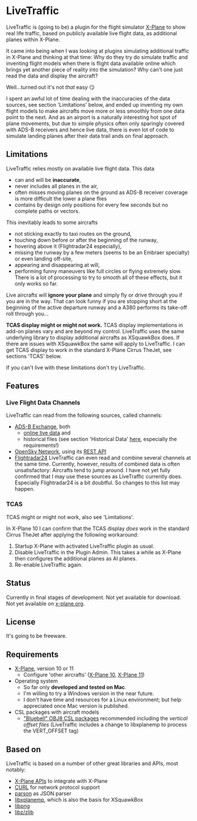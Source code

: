 # LiveTraffic
LiveTraffic is (going to be) a plugin for the flight simulator [X-Plane](https://www.x-plane.com) to show real life traffic, based on publicly available live flight data, as additional planes within X-Plane.

It came into being when I was looking at plugins simulating additional traffic in X-Plane and thinking at that time: Why do they try do simulate traffic and inventing flight models when there is flight data available online which brings yet another piece of reality into the simulation? Why can't one just read the data and display the aircraft?

Well...turned out it's not *that* easy :smirk:

I spent an awful lot of time dealing with the inaccuracies of the data sources, see section 'Limitations' below, and ended up inventing my own flight models to make aircrafts move more or less smoothly from one data point to the next. And as an airport is a naturally interesting hot spot of plane movements, but due to simple physics often only sparingly covered with ADS-B receivers and hence live data, there is even lot of code to simulate landing planes after their data trail ands on final approach.

## Limitations
LiveTraffic relies mostly on available live flight data. This data
- can and will be **inaccurate**,
- never includes all planes in the air,
- often misses moving planes on the ground as ADS-B receiver coverage is more difficult the lower a plane flies
- contains by design only positions for every few seconds but no complete paths or vectors.

This inevitably leads to some aircrafts
- not sticking exactly to taxi routes on the ground,
- touching down before or after the beginning of the runway,
- hovering above it (Flightradar24 especially),
- missing the runway by a few meters (seems to be an Embraer specialty) or even landing off-site,
- appearing and disappearing at will,
- performing funny maneuvers like full circles or flying extremely slow.
There is a lot of processing to try to smooth all of these effects, but it only works so far.

Live aircrafts will **ignore your plane** and simply fly or drive through you if you are in the way. That can look funny if you are stopping short at the beginning of the active departure runway and a A380 performs its take-off roll through you... 

**TCAS display might or might not work.** TCAS display implementations in add-on planes vary and are beyond my control. LiveTraffic uses the same underlying library to display additional aircrafts as XSquawkBox does. If there are issues with XSquawkBox the same will apply to LiveTraffic.
I can get TCAS display to work in the standard X-Plane Cirrus TheJet, see sections 'TCAS' below.

If you can't live with these limitations don't try LiveTraffic.

## Features

### Live Flight Data Channels
LiveTraffic can read from the following sources, called channels:
- [ADS-B Exchange](https://www.adsbexchange.com), both
    - [online live data](https://www.adsbexchange.com/data) and
    - historical files (see section 'Historical Data' [here](https://www.adsbexchange.com/data/), especially the requirements!)
- [OpenSky Network](https://opensky-network.org), using its [REST API](https://opensky-network.org/apidoc/index.html)
- [Flightradar24](https://www.flightradar24.com)
LiveTraffic can even read and combine several channels at the same time. Currently, however, results of combined data is often unsatisfactory: Aircrafts tend to jump around.
I have not yet fully confirmed that I may use these sources as LiveTraffic currently does. Especially Flightradar24 is a bit doubtful. So changes to this list may happen.

### TCAS
TCAS might or might not work, also see 'Limitations'.

In X-Plane 10 I can confirm that the TCAS display *does* work in the standard Cirrus TheJet after applying the following workaround:
1. Startup X-Plane with activated LiveTraffic plugin as usual.
1. Disable LiveTraffic in the Plugin Admin. This takes a while as X-Plane then configures the additional planes as AI planes.
1. Re-enable LiveTraffic again.

## Status
Currently in final stages of development.
Not yet available for download.
Not yet available on [x-plane.org](https://forums.x-plane.org/index.php?/files/).

## License
It's going to be freeware.

## Requirements
- [X-Plane](https://www.x-plane.com), version 10 or 11
    - Configure 'other aircrafts' ([X-Plane 10](https://www.x-plane.com/manuals/desktop/10/#changingthenumberofotheraircraft), [X-Plane 11](https://x-plane.com/manuals/desktop/#changingthenumberofotheraircraft))
- Operating system
    - So far only **developed and tested on Mac**.
    - I'm willing to try a Windows version in the near future.
    - I don't have time and resources for a Linux environment; but help appreciated once Mac version is published.
- CSL packages with aircraft models
    - ["Bluebell" OBJ8 CSL packages](https://forums.x-plane.org/index.php?/files/file/37041-bluebell-obj8-csl-packages/) recommended including the *vertical offset files* (LiveTraffic includes a change to libxplanemp to process the VERT_OFFSET tag)

## Based on
LiveTraffic is based on a number of other great libraries and APIs, most notably:
- [X-Plane APIs](https://developer.x-plane.com/sdk/plugin-sdk-documents/) to integrate with X-Plane
- [CURL](https://curl.haxx.se/libcurl/) for network protocol support
- [parson](https://github.com/kgabis/parson) as JSON parser
- [libxplanemp](https://github.com/kuroneko/libxplanemp), which is also the basis for XSquawkBox
- [libpng](http://www.libpng.org/pub/png/libpng.html)
- [libz/zlib](https://zlib.net)
